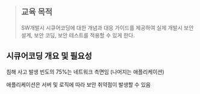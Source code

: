 >## 교육 목적
>SW개발시 시큐어코딩에 대한 개념과 대응 가이드를 제공하여 실제 개발시 보안 설계, 보안 코딩, 보안 테스트를 적용할 수 있게 한다.  

## 시큐어코딩 개요 및 필요성
침해 사고 발생 빈도의 75%는 네트워크 측면임
(나머지는 애플리케이션)

애플리케이션은 서버 및 로직에 따라 보안 취약점이 발생할 수 있음



<!--stackedit_data:
eyJoaXN0b3J5IjpbLTE1ODM4MTgxMzIsLTEyMzI4MTMxMjIsNz
MwOTk4MTE2XX0=
-->